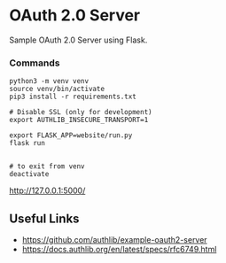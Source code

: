 # OAuth 2.0 Server

Sample OAuth 2.0 Server using Flask.

### Commands
```
python3 -m venv venv
source venv/bin/activate
pip3 install -r requirements.txt

# Disable SSL (only for development)
export AUTHLIB_INSECURE_TRANSPORT=1

export FLASK_APP=website/run.py
flask run


# to exit from venv
deactivate
```


http://127.0.0.1:5000/

## Useful Links

- https://github.com/authlib/example-oauth2-server
- https://docs.authlib.org/en/latest/specs/rfc6749.html